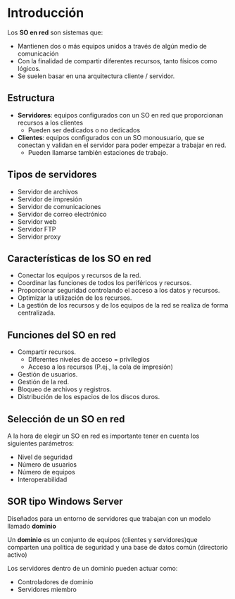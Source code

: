 # Introducción

Los **SO en red** son sistemas que:

- Mantienen dos o más equipos unidos a través de algún medio de comunicación
- Con la finalidad de compartir diferentes recursos, tanto físicos como lógicos.
- Se suelen basar en una arquitectura cliente / servidor.

## Estructura

- **Servidores**: equipos configurados con un SO en red que proporcionan recursos a los clientes
  - Pueden ser dedicados o no dedicados
- **Clientes**: equipos configurados con un SO monousuario, que se conectan y validan en el servidor para poder empezar a trabajar en red.
  - Pueden llamarse también estaciones de trabajo.

## Tipos de servidores

- Servidor de archivos
- Servidor de impresión
- Servidor de comunicaciones
- Servidor de correo electrónico
- Servidor web
- Servidor FTP
- Servidor proxy

## Características de los SO en red

- Conectar los equipos y recursos de la red.
- Coordinar las funciones de todos los periféricos y recursos.
- Proporcionar seguridad controlando el acceso a los datos y recursos.
- Optimizar la utilización de los recursos.
- La gestión de los recursos y de los equipos de la red se realiza de forma centralizada.

## Funciones del SO en red

- Compartir recursos.
  - Diferentes niveles de acceso = privilegios
  - Acceso a los recursos (P.ej., la cola de impresión)
- Gestión de usuarios.
- Gestión de la red.
- Bloqueo de archivos y registros.
- Distribución de los espacios de los discos duros.

## Selección de un SO en red

A la hora de elegir un SO en red es importante tener en cuenta los siguientes parámetros:

- Nivel de seguridad
- Número de usuarios
- Número de equipos
- Interoperabilidad

## SOR tipo Windows Server

Diseñados para un entorno de servidores que trabajan con un modelo llamado **dominio**

Un **dominio** es un conjunto de equipos (clientes y servidores)que comparten una política de seguridad y una base de datos común (directorio activo)

Los servidores dentro de un dominio pueden actuar como:

- Controladores de dominio
- Servidores miembro
